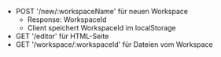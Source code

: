 -   POST '/new/:workspaceName' für neuen Workspace
    -   Response: WorkspaceId
    -   Client speichert WorkspaceId im localStorage
-   GET '/editor' für HTML-Seite
-   GET '/workspace/:workspaceId' für Dateien vom Workspace
